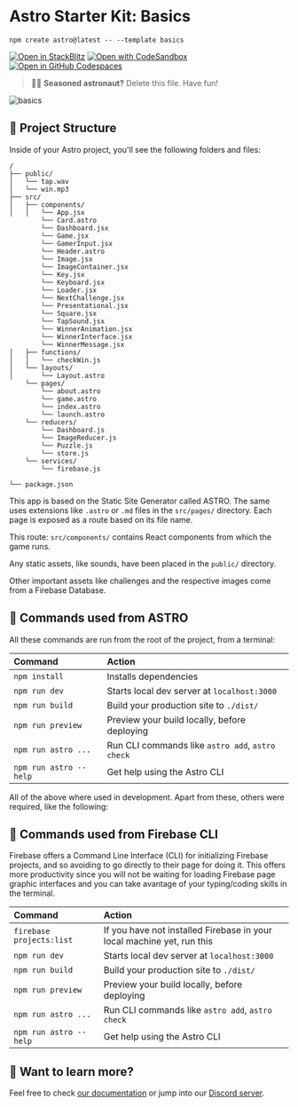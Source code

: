 # Astro Starter Kit: Basics

```
npm create astro@latest -- --template basics
```

[![Open in StackBlitz](https://developer.stackblitz.com/img/open_in_stackblitz.svg)](https://stackblitz.com/github/withastro/astro/tree/latest/examples/basics)
[![Open with CodeSandbox](https://assets.codesandbox.io/github/button-edit-lime.svg)](https://codesandbox.io/p/sandbox/github/withastro/astro/tree/latest/examples/basics)
[![Open in GitHub Codespaces](https://github.com/codespaces/badge.svg)](https://codespaces.new/withastro/astro?devcontainer_path=.devcontainer/basics/devcontainer.json)

> 🧑‍🚀 **Seasoned astronaut?** Delete this file. Have fun!

![basics](https://user-images.githubusercontent.com/4677417/186188965-73453154-fdec-4d6b-9c34-cb35c248ae5b.png)


## 🚀 Project Structure

Inside of your Astro project, you'll see the following folders and files:

```
/
├── public/
│   └── tap.wav
│   └── win.mp3
├── src/
│   ├── components/
│   │   └── App.jsx
        └── Card.astro
        └── Dashboard.jsx
        └── Game.jsx
        └── GamerInput.jsx
        └── Header.astro
        └── Image.jsx
        └── ImageContainer.jsx
        └── Key.jsx
        └── Keyboard.jsx
        └── Loader.jsx
        └── NextChallenge.jsx
        └── Presentational.jsx
        └── Square.jsx
        └── TapSound.jsx
        └── WinnerAnimation.jsx
        └── WinnerInterface.jsx
        └── WinnerMessage.jsx
│   ├── functions/
│   │   └── checkWin.js
│   └── layouts/
│       └── Layout.astro
    └── pages/
        └── about.astro
        └── game.astro
        └── index.astro
        └── launch.astro
    └── reducers/
        └── Dashboard.js
        └── ImageReducer.js
        └── Puzzle.js
        └── store.js
    └── services/
        └── firebase.js

└── package.json
```

This app is based on the Static Site Generator called ASTRO. The same uses extensions like `.astro` or `.md` files in the `src/pages/` directory. Each page is exposed as a route based on its file name.

This route: `src/components/` contains React components from which the game runs.

Any static assets, like sounds, have been placed in the `public/` directory.

Other important assets like challenges and the respective images come from a Firebase Database.

## 🧞 Commands used from ASTRO

All these commands are run from the root of the project, from a terminal:

| Command                | Action                                           |
| :--------------------- | :----------------------------------------------- |
| `npm install`          | Installs dependencies                            |
| `npm run dev`          | Starts local dev server at `localhost:3000`      |
| `npm run build`        | Build your production site to `./dist/`          |
| `npm run preview`      | Preview your build locally, before deploying     |
| `npm run astro ...`    | Run CLI commands like `astro add`, `astro check` |
| `npm run astro --help` | Get help using the Astro CLI                     |

All of the above where used in development. Apart from these, others were required, like the following:

## 🧞 Commands used from Firebase CLI

Firebase offers a Command Line Interface (CLI) for initializing Firebase projects, and so avoiding to go directly to their page for doing it. This offers more productivity since you will not be waiting for loading Firebase page graphic interfaces and you can take avantage of your typing/coding skills in the terminal.

| Command                  | Action                                           |
| :---------------------   | :----------------------------------------------- |
| `firebase projects:list` | If you have not installed Firebase in your local machine yet, run this |
| `npm run dev`          | Starts local dev server at `localhost:3000`      |
| `npm run build`        | Build your production site to `./dist/`          |
| `npm run preview`      | Preview your build locally, before deploying     |
| `npm run astro ...`    | Run CLI commands like `astro add`, `astro check` |
| `npm run astro --help` | Get help using the Astro CLI                     |

## 👀 Want to learn more?

Feel free to check [our documentation](https://docs.astro.build) or jump into our [Discord server](https://astro.build/chat).

